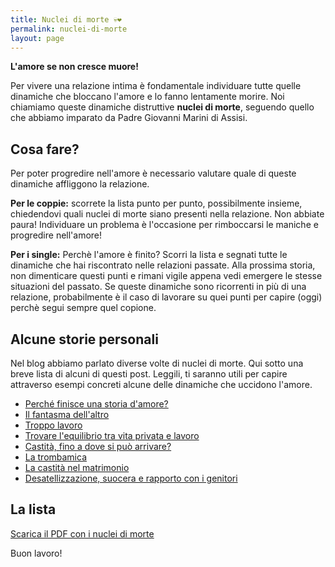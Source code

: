 ```yaml
---
title: Nuclei di morte 💀❤️
permalink: nuclei-di-morte
layout: page
---
```


**L'amore se non cresce muore!**

Per vivere una relazione intima è fondamentale individuare tutte quelle dinamiche che bloccano l'amore e lo fanno lentamente morire. Noi chiamiamo queste dinamiche distruttive **nuclei di morte**, seguendo quello che abbiamo imparato da Padre Giovanni Marini di Assisi. 

## Cosa fare?

Per poter progredire nell'amore è necessario valutare quale di queste dinamiche affliggono la relazione. 

**Per le coppie:** scorrete la lista punto per punto, possibilmente insieme, chiedendovi quali nuclei di morte siano presenti nella relazione. Non abbiate paura! Individuare un problema è l'occasione per rimboccarsi le maniche e progredire nell'amore! 

**Per i single:** Perchè l'amore è finito? Scorri la lista e segnati tutte le dinamiche che hai riscontrato nelle relazioni passate. Alla prossima storia, non dimenticare questi punti e rimani vigile appena vedi emergere le stesse situazioni del passato. Se queste dinamiche sono ricorrenti in più di una relazione, probabilmente è il caso di lavorare su quei punti per capire (oggi) perchè segui sempre quel copione.

## Alcune storie personali

Nel blog abbiamo parlato diverse volte di nuclei di morte. Qui sotto una breve lista di alcuni di questi post. Leggili, ti saranno utili per capire attraverso esempi concreti alcune delle dinamiche che uccidono l'amore.

- [Perché finisce una storia d'amore?](https://5p2p.it/perche-finisce-una-storia-damore)
- [Il fantasma dell'altro](https://5p2p.it/ndm-il-fantasma-dell-altro)
- [Troppo lavoro](https://5p2p.it/ndm-troppo-lavoro)
- [Trovare l'equilibrio tra vita privata e lavoro](https://5p2p.it/equilibrio-vita-privata-lavoro)
- [Castità, fino a dove si può arrivare?](https://5p2p.it/castita-fino-a-dove-si-puo-arrivare)
- [La trombamica](https://5p2p.it/la-trombamica)
- [La castità nel matrimonio](https://www.youtube.com/watch?v=sTVGDsqkiAg)
- [Desatellizzazione, suocera e rapporto con i genitori](https://www.youtube.com/watch?v=fb5mCmo0l1k)

## La lista

[Scarica il PDF con i nuclei di morte](/docs/nuclei-di-morte-padre-giovanni.pdf)

Buon lavoro!


